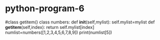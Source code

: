 # python-program-6
#class getitem()
class numbers:
    def __init__(self,mylist):
        self.mylist=mylist
    def __getitem__(self,index):
        return self.mylist[index]
numlist=numbers([1,2,3,4,5,6,7,8,9])
print(numlist[5])
